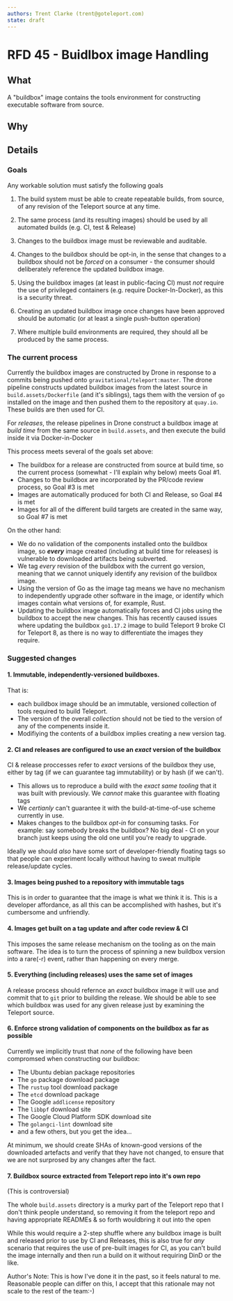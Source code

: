 ```yaml
---
authors: Trent Clarke (trent@goteleport.com)
state: draft
---
```


# RFD 45 - Buidlbox image Handling 

## What

A "buildbox" image contains the tools environment for constructing executable 
software from source. 

## Why

## Details

### Goals

Any workable solution must satisfy the following goals 

 1. The build system must be able to create repeatable builds, from source, of
    any revision of the Teleport source at any time. 

 2. The same process (and its resulting images) should be used by all automated 
    builds (e.g. CI, test & Release)

 3. Changes to the buildbox image must be reviewable and auditable.

 4. Changes to the buildbox should be opt-in, in the sense that changes to a 
    buildbox should not be *forced* on a consumer - the consumer should deliberately 
    reference the updated buildbox image.

 5. Using the buildbox images (at least in public-facing CI) must *not* require 
    the use of privileged containers (e.g. require Docker-In-Docker), as this 
    is a security threat.

 6. Creating an updated buildbox image once changes have been approved should 
    be automatic (or at least a single push-button operation)

 7. Where multiple build environments are required, they should all be 
    produced by the same process.

### The current process

Currently the buildbox images are constructed by Drone in response to a commits
being pushed onto `gravitational/teleport:master`. The drone pipeline constructs 
updated buildbox images from the latest source in `build.assets/Dockerfile` (and 
it's siblings), tags them with the version of `go` installed on the image and 
then pushed them to the repository at `quay.io`. These builds are then used for CI.

For _releases_, the release pipelines in Drone construct a buildbox image at 
_build time_ from the same source in `build.assets`, and then execute the build 
inside it via Docker-in-Docker

This process meets several of the goals set above:

 * The buildbox for a release are constructed from source at build time, so the 
   current process (somewhat - I'll explain why below) meets Goal #1.
 * Changes to the buildbox are incorporated by the PR/code review process, so 
   Goal #3 is met
 * Images are automatically produced for both CI and Release, so Goal #4 is met
 * Images for all of the different build targets are created in the same way, so
   Goal #7 is met

On the other hand:

 * We do no validation of the components installed onto the buildbox image, so 
   **_every_** image created (including at build time for releases) is vulnerable
   to downloaded artifacts being subverted.
 * We tag _every_ revision of the buildbox with the current go version, meaning
   that we cannot uniquely identify any revision of the buildbox image.
 * Using the version of Go as the image tag means we have no mechanism to 
   independently upgrade other software in the image, or identify which images 
   contain what versions of, for example, Rust.
 * Updating the buildbox image automatically forces and CI jobs using the 
   buildbox to accept the new changes. This has recently caused issues where 
   updating the buildbox `go1.17.2` image to build Teleport 9 broke CI for 
   Teleport 8, as there is no way to differentiate the images they require.

### Suggested changes

#### 1. Immutable, independently-versioned buildboxes.

That is:
 * each buildbox image should be an immutable, versioned collection of tools required
   to build Teleport. 
 * The version of the overall  _collection_ should not be tied to the version of any
   of the compenents inside it.
 * Modifiying the contents of a buildbox implies creating a new version tag.

#### 2. CI and releases are configured to use an _exact_ version of the buildbox

CI & release proccesses refer to _exact_ versions of the buildbox they use, either 
by tag (if we can guarantee tag immutability) or by hash (if we can't).

 * This allows us to reproduce a build with the _exact same tooling_ that it was 
   built with previously. We _cannot_ make this guarantee with floating tags
 * We _certianly_ can't guarantee it with the build-at-time-of-use scheme currently
   in use.
 * Makes changes to the buildbox _opt-in_ for consuming tasks. For example: say 
   somebody breaks the buildbox? No big deal - CI on your branch just keeps using the
   old one until you're ready to upgrade.

Ideally we should _also_ have some sort of developer-friendly floating tags so that
people can experiment locally without having to sweat multiple release/update cycles.

#### 3. Images being pushed to a repository with immutable tags

This is in order to guarantee that the image is what we think it is. This is a developer
affordance, as all this can be accomplished with hashes, but it's cumbersome and 
unfriendly.

#### 4. Images get built on a tag update and after code review & CI

This imposes the same release mechanism on the tooling as on the main software. The idea 
is to turn the process of spinning a new buildbox version into a rare(-r) event, rather 
than happening on every merge.

#### 5. Everything (including releases) uses the same set of images

A release process should refernce an _exact_ buildbox image it will use and commit that
to `git` prior to building the release. We should be able to see which buildbox was used
for any given release just by examining the Teleport source.

#### 6. Enforce strong validation of components on the buildbox as far as possible

Currently we implicitly trust that _none_ of the following have been compromsed when
constructing our buildbox:
 - The Ubuntu debian package repositories
 - The `go` package download package
 - The `rustup` tool download package
 - The `etcd` download package
 - The Google `addlicense` repository
 - The `libbpf` download site
 - The Google Cloud Platform SDK download site
 - The `golangci-lint` download site
 - and a few others, but you get the idea...

At minimum, we should create SHAs of known-good versions of the downloaded artefacts 
and verify that they have not changed, to ensure that we are not surprosed by any 
changes after the fact.

#### 7. Buildbox source extracted from Teleport repo into it's own repo

(This is controversial)

The whole `build.assets` directory is a murky part of the Teleport repo that I don't
think people understand, so removing it from the teleport repo and having appropriate
READMEs & so forth wouldbring it out into the open

While this would require a 2-step shuffle where any buildbox image is built and released 
prior to use by CI and Releases, this is also true for _any_  scenario that requires the 
use of pre-built images for CI, as you can't build the image internally and then run a 
build on it without requiring DinD or the like.

Author's Note:  This is how I've done it in the past, so it feels natural to me. 
Reasonable people can differ on this, I accept that this rationale may not scale 
to the rest of the team:-)
